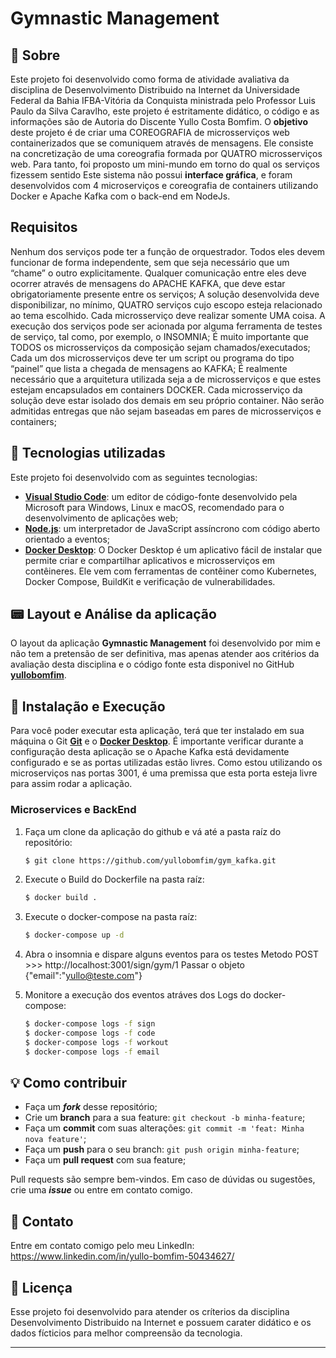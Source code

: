 # Gymnastic Management

## 📃 Sobre

Este projeto foi desenvolvido como forma de atividade avaliativa da disciplina de Desenvolvimento Distribuido na Internet da Universidade Federal da Bahia IFBA-Vitória da Conquista ministrada pelo Professor Luis Paulo da Silva Caravlho, este projeto é estritamente didático, o código e as informações são de Autoria do Discente Yullo Costa Bomfim.
O **objetivo** deste projeto é de criar uma COREOGRAFIA de microsserviços web containerizados que se comuniquem através de mensagens.
Ele consiste na concretização de uma coreografia formada por QUATRO microsserviços web. Para tanto, foi proposto um mini-mundo em torno do qual os serviços fizessem sentido 
Este sistema não possui **interface gráfica**, e foram desenvolvidos com 4 microserviços e coreografia de containers utilizando Docker e Apache Kafka com o back-end em NodeJs.

## Requisitos

Nenhum dos serviços pode ter a função de orquestrador. Todos eles devem funcionar de forma independente, sem que seja necessário que um “chame” o outro explicitamente. 
Qualquer comunicação entre eles deve ocorrer através de mensagens do APACHE KAFKA, que deve estar obrigatoriamente presente entre os serviços;
A solução desenvolvida deve disponibilizar, no mínimo, QUATRO serviços cujo escopo esteja relacionado ao tema escolhido.
Cada microsserviço deve realizar somente UMA coisa.
A execução dos serviços pode ser acionada por alguma ferramenta de testes de serviço, tal como, por exemplo, o INSOMNIA;
É muito importante que TODOS os microsserviços da composição sejam chamados/executados;
Cada um dos microsserviços deve ter um script ou programa do tipo “painel” que lista a chegada de mensagens ao KAFKA;
É realmente necessário que a arquitetura utilizada seja a de microsserviços e que estes estejam encapsulados em containers DOCKER.
Cada microsserviço da solução deve estar isolado dos demais em seu próprio container. Não serão admitidas entregas que não sejam baseadas em pares de
microsserviços e containers;

## 🚀 Tecnologias utilizadas

Este projeto foi desenvolvido com as seguintes tecnologias:
- [**Visual Studio Code**](https://code.visualstudio.com/): um editor de código-fonte desenvolvido pela Microsoft para Windows, Linux e macOS, recomendado para o desenvolvimento de aplicações web;
- [**Node.js**](https://nodejs.org/en/): um interpretador de JavaScript assíncrono com código aberto orientado a eventos;
- [**Docker Desktop**](https://www.docker.com/): O Docker Desktop é um aplicativo fácil de instalar que permite criar e compartilhar aplicativos e microsserviços em contêineres. Ele vem com ferramentas de contêiner como Kubernetes, Docker Compose, BuildKit e verificação de vulnerabilidades.

## 📟 Layout e Análise da aplicação
O layout da aplicação **Gymnastic Management** foi desenvolvido por mim e não tem a pretensão de ser definitiva, mas apenas atender aos critérios da avaliação desta disciplina e o código fonte esta disponivel no GitHub [**yullobomfim**](https://github.com/yullobomfim/gym_kafka.git).

## 🔧 Instalação e Execução

Para você poder executar esta aplicação, terá que ter instalado em sua máquina o Git [**Git**](https://git-scm.com/) e o [**Docker Desktop**](https://www.docker.com/).
É importante verificar durante a configuração desta aplicação se o Apache Kafka está devidamente configurado e se as portas utilizadas estão livres. Como estou utilizando os microserviços nas portas 3001, é uma premissa que esta porta esteja livre para assim rodar a aplicação.

### Microservices e BackEnd

1. Faça um clone da aplicação do github e vá até a pasta raíz do repositório:
    ```bash
    $ git clone https://github.com/yullobomfim/gym_kafka.git
    ```
2. Execute o Build do Dockerfile na pasta raíz:
    ```bash
    $ docker build .
    ```
3. Execute o docker-compose na pasta raíz:
    ```bash
    $ docker-compose up -d
    ```
4. Abra o insomnia e dispare alguns eventos para os testes
Metodo POST >>> http://localhost:3001/sign/gym/1
Passar o objeto {"email":"yullo@teste.com"}

5. Monitore a execução dos eventos atráves dos Logs do docker-compose:
    ```bash
    $ docker-compose logs -f sign
    $ docker-compose logs -f code
    $ docker-compose logs -f workout
    $ docker-compose logs -f email


## 💡 Como contribuir

- Faça um **_fork_** desse repositório;
- Crie um **branch** para a sua feature: `git checkout -b minha-feature`;
- Faça um **commit** com suas alterações: `git commit -m 'feat: Minha nova feature'`;
- Faça um **push** para o seu branch: `git push origin minha-feature`;
- Faça um **pull request** com sua feature;

Pull requests são sempre bem-vindos. Em caso de dúvidas ou sugestões, crie uma _**issue**_ ou entre em contato comigo.

## 📲 Contato

Entre em contato comigo pelo meu LinkedIn:
https://www.linkedin.com/in/yullo-bomfim-50434627/


## 📝 Licença

Esse projeto foi desenvolvido para atender os críterios da disciplina Desenvolvimento Distribuido na Internet e possuem carater didático e os dados fícticios para melhor compreensão da tecnologia.

***
